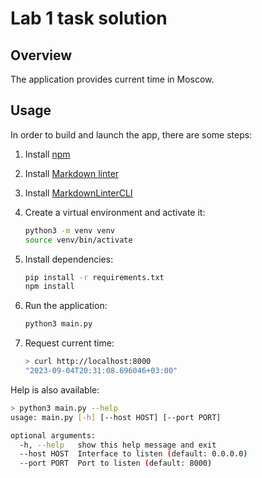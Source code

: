 # Lab 1 task solution

## Overview

The application provides current time in Moscow.

## Usage

In order to build and launch the app, there are some steps:

1. Install [npm](https://docs.npmjs.com/downloading-and-installing-node-js-and-npm)

1. Install [Markdown linter](https://github.com/DavidAnson/markdownlint)

1. Install [MarkdownLinterCLI](https://github.com/igorshubovych/markdownlint-cli)

1. Create a virtual environment and activate it:

   ```bash
   python3 -m venv venv
   source venv/bin/activate
   ```

1. Install dependencies:

   ```bash
   pip install -r requirements.txt
   npm install 
   ```

1. Run the application:

   ```bash
   python3 main.py
   ```

1. Request current time:

    ```bash
    > curl http://localhost:8000
    "2023-09-04T20:31:08.696046+03:00"
    ```

Help is also available:

```bash
> python3 main.py --help
usage: main.py [-h] [--host HOST] [--port PORT]

optional arguments:
  -h, --help   show this help message and exit
  --host HOST  Interface to listen (default: 0.0.0.0)
  --port PORT  Port to listen (default: 8000)
```
